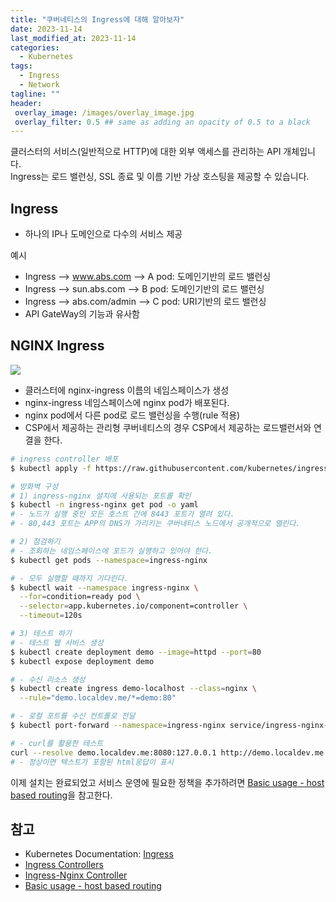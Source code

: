 ```yaml
---
title: "쿠버네티스의 Ingress에 대해 알아보자"
date: 2023-11-14
last_modified_at: 2023-11-14
categories:
  - Kubernetes
tags:
  - Ingress
  - Network
tagline: ""
header:
 overlay_image: /images/overlay_image.jpg
 overlay_filter: 0.5 ## same as adding an opacity of 0.5 to a black
---
```


클러스터의 서비스(일반적으로 HTTP)에 대한 외부 액세스를 관리하는 API 개체입니다.  
Ingress는 로드 밸런싱, SSL 종료 및 이름 기반 가상 호스팅을 제공할 수 있습니다.

## Ingress

* 하나의 IP나 도메인으로 다수의 서비스 제공

예시
* Ingress --> www.abs.com --> A pod: 도메인기반의 로드 밸런싱
* Ingress --> sun.abs.com --> B pod: 도메인기반의 로드 밸런싱
* Ingress --> abs.com/admin --> C pod: URI기반의 로드 밸런싱
* API GateWay의 기능과 유사함


## NGINX Ingress

![](https://docs.nginx.com/nginx-ingress-controller/img/ic-high-level.pnghttps://docs.nginx.com/nginx-ingress-controller/img/ic-high-level.png)

* 클러스터에 nginx-ingress 이름의 네임스페이스가 생성
* nginx-ingress 네임스페이스에 nginx pod가 배포된다.
* nginx pod에서 다른 pod로 로드 밸런싱을 수행(rule 적용) 
* CSP에서 제공하는 관리형 쿠버네티스의 경우 CSP에서 제공하는 로드밸런서와 연결을 한다.

```bash
# ingress controller 배포
$ kubectl apply -f https://raw.githubusercontent.com/kubernetes/ingress-nginx/controller-v1.8.2/deploy/static/provider/cloud/deploy.yaml

# 방화벽 구성
# 1) ingress-nginx 설치에 사용되는 포트를 확인
$ kubectl -n ingress-nginx get pod -o yaml
# - 노드가 실행 중인 모든 호스트 간에 8443 포트가 열려 있다.
# - 80,443 포트는 APP의 DNS가 가리키는 쿠버네티스 노드에서 공개적으로 열린다.

# 2) 점검하기
# - 조회하는 네임스페이스에 포드가 실행하고 있어야 한다.
$ kubectl get pods --namespace=ingress-nginx

# - 모두 실행할 때까지 기다린다.
$ kubectl wait --namespace ingress-nginx \
  --for=condition=ready pod \
  --selector=app.kubernetes.io/component=controller \
  --timeout=120s

# 3) 테스트 하기
# - 테스트 웹 서비스 생성
$ kubectl create deployment demo --image=httpd --port=80
$ kubectl expose deployment demo

# - 수신 리소스 생성
$ kubectl create ingress demo-localhost --class=nginx \
  --rule="demo.localdev.me/*=demo:80"

# - 로컬 포트를 수신 컨트롤로 전달
$ kubectl port-forward --namespace=ingress-nginx service/ingress-nginx-controller 8080:80

# - curl를 활용한 테스트
curl --resolve demo.localdev.me:8080:127.0.0.1 http://demo.localdev.me:8080
# - 정상이면 텍스트가 포함된 html응답이 표시
```
이제 설치는 완료되었고 서비스 운영에 필요한 정책을 추가하려면 [Basic usage - host based routing](https://kubernetes.github.io/ingress-nginx/user-guide/basic-usage/)을 참고한다.

## 참고
* Kubernetes Documentation: [Ingress](https://kubernetes.io/docs/concepts/services-networking/ingress/)
* [Ingress Controllers](https://kubernetes.io/docs/concepts/services-networking/ingress-controllers/)
* [Ingress-Nginx Controller](https://kubernetes.github.io/ingress-nginx/deploy/)
* [Basic usage - host based routing](https://kubernetes.github.io/ingress-nginx/user-guide/basic-usage/)